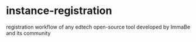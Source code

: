 # instance-registration
registration workflow of any edtech open-source tool developed by ImmaBe and its community
